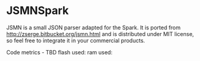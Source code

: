 JSMNSpark
=========

JSMN is a small JSON parser adapted for the Spark.  It is ported from http://zserge.bitbucket.org/jsmn.html and is distributed under MIT license, so feel free to integrate it in your commercial products.

Code metrics - TBD
flash used:
ram used:
